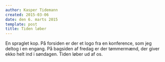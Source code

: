 ```yaml
---
author: Kasper Tidemann
created: 2015-03-06
date: den 6. marts 2015
template: post
title: Tiden løber
---
```


En spraglet kop. På forsiden er der et logo fra en konference, som jeg deltog i en engang. På bagsiden af fredag er der tømmermænd, der giver ekko helt ind i søndagen. Tiden løber ud af os.